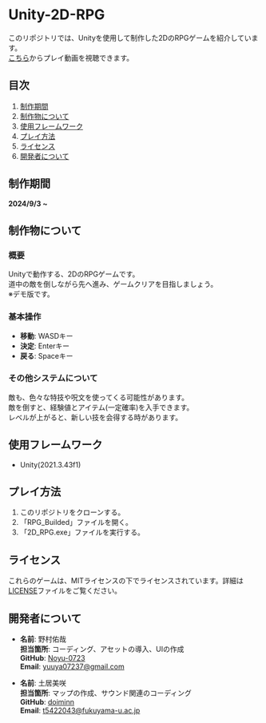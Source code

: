 # Unity-2D-RPG

このリポジトリでは、Unityを使用して制作した2DのRPGゲームを紹介しています。  
[こちら](https://drive.google.com/file/d/11lrIqBaID6GYumtQGNKdag7E_oHNGQ8n/view?usp=drive_link)からプレイ動画を視聴できます。

## 目次
1. [制作期間](#制作期間)
2. [制作物について](#制作物について)
3. [使用フレームワーク](#使用フレームワーク)
4. [プレイ方法](#プレイ方法)
5. [ライセンス](#ライセンス)
6. [開発者について](#開発者について)

## 制作期間
**2024/9/3 ~**

## 制作物について
### 概要
Unityで動作する、2DのRPGゲームです。  
道中の敵を倒しながら先へ進み、ゲームクリアを目指しましょう。  
※デモ版です。

### 基本操作
- **移動**: WASDキー
- **決定**: Enterキー
- **戻る**: Spaceキー

### その他システムについて
敵も、色々な特技や呪文を使ってくる可能性があります。  
敵を倒すと、経験値とアイテム(一定確率)を入手できます。  
レベルが上がると、新しい技を会得する時があります。

## 使用フレームワーク
- Unity(2021.3.43f1)

## プレイ方法
1. このリポジトリをクローンする。
2. 「RPG_Builded」ファイルを開く。
3. 「2D_RPG.exe」ファイルを実行する。

## ライセンス
これらのゲームは、MITライセンスの下でライセンスされています。詳細は[LICENSE](LICENSE)ファイルをご覧ください。

## 開発者について
- **名前**: 野村佑哉  
  **担当箇所**: コーディング、アセットの導入、UIの作成  
  **GitHub**: [Noyu-0723](https://github.com/Noyu-0723)  
  **Email**: yuuya07237@gmail.com

- **名前**: 土居美咲  
  **担当箇所**: マップの作成、サウンド関連のコーディング  
  **GitHub**: [doiminn](https://github.com/doiminn)  
  **Email**: t5422043@fukuyama-u.ac.jp
